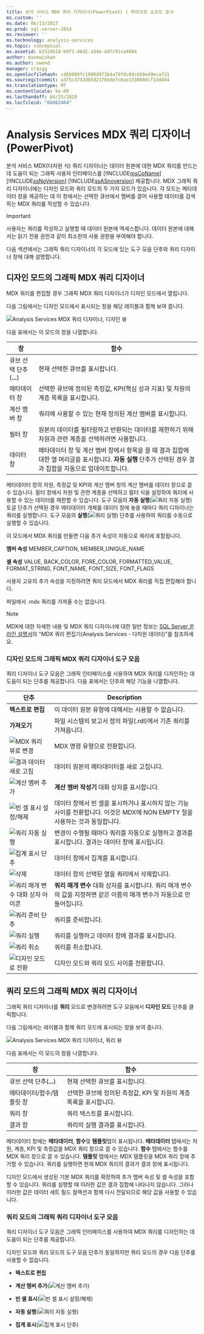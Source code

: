 ```yaml
---
title: 분석 서비스 MDX 쿼리 디자이너(PowerPivot) | 마이크로 소프트 문서
ms.custom: ''
ms.date: 06/13/2017
ms.prod: sql-server-2014
ms.reviewer: ''
ms.technology: analysis-services
ms.topic: conceptual
ms.assetid: b1524b18-b9f1-46d2-a34e-dd7c91ca4684
author: minewiskan
ms.author: owend
manager: craigg
ms.openlocfilehash: cd6b880fc1908d973b4a78fdc04cb59ed9eca731
ms.sourcegitcommit: a3f5c3742d85d21f6bde7c6ae133060dcf1ddd44
ms.translationtype: MT
ms.contentlocale: ko-KR
ms.lasthandoff: 04/15/2020
ms.locfileid: "66062464"
---
```

# <a name="analysis-services-mdx-query-designer-powerpivot"></a>Analysis Services MDX 쿼리 디자이너(PowerPivot)
  분석 서비스 MDX(다차원 식) 쿼리 디자이너는 데이터 원본에 대한 MDX 쿼리를 만드는 데 도움이 되는 그래픽 사용자 인터페이스를 [!INCLUDE[msCoName](../includes/msconame-md.md)] [!INCLUDE[ssNoVersion](../includes/ssnoversion-md.md)] [!INCLUDE[ssASnoversion](../includes/ssasnoversion-md.md)] 제공합니다. MDX 그래픽 쿼리 디자이너에는 디자인 모드와 쿼리 모드의 두 가지 모드가 있습니다. 각 모드는 메타데이터 창을 제공하는 데 이 창에서는 선택한 큐브에서 멤버를 끌어 사용할 데이터를 검색하는 MDX 쿼리를 작성할 수 있습니다.  
  
> [!IMPORTANT]  
>  사용자는 쿼리를 작성하고 실행할 때 데이터 원본에 액세스합니다. 데이터 원본에 대해서는 읽기 전용 권한과 같이 최소한의 사용 권한을 부여해야 합니다.  
  
 다음 섹션에서는 그래픽 쿼리 디자이너의 각 모드에 있는 도구 모음 단추와 쿼리 디자이너 창에 대해 설명합니다.  
  
## <a name="graphical-mdx-query-designer-in-design-mode"></a>디자인 모드의 그래픽 MDX 쿼리 디자이너  
 MDX 쿼리를 편집할 경우 그래픽 MDX 쿼리 디자이너가 디자인 모드에서 열립니다.  
  
 다음 그림에서는 디자인 모드에서 표시되는 창을 해당 레이블과 함께 보여 줍니다.  
  
 ![Analysis Services MDX 쿼리 디자이너, 디자인 뷰](media/rsqd-dsawas-mdx-designmode.gif "Analysis Services MDX 쿼리 디자이너, 디자인 뷰")  
  
 다음 표에서는 이 모드의 창을 나열합니다.  
  
|창|함수|  
|----------|--------------|  
|큐브 선택 단추(**...**)|현재 선택한 큐브를 표시합니다.|  
|메타데이터 창|선택한 큐브에 정의된 측정값, KPI(핵심 성과 지표) 및 차원의 계층 목록을 표시합니다.|  
|계산 멤버 창|쿼리에 사용할 수 있는 현재 정의된 계산 멤버를 표시합니다.|  
|필터 창|원본의 데이터를 필터링하고 반환되는 데이터를 제한하기 위해 차원과 관련 계층을 선택하려면 사용합니다.|  
|데이터 창|메타데이터 창 및 계산 멤버 창에서 항목을 끌 때 결과 집합에 대한 열 머리글을 표시합니다. **자동 실행** 단추가 선택된 경우 결과 집합을 자동으로 업데이트합니다.|  
  
 메타데이터 창의 차원, 측정값 및 KPI와 계산 멤버 창의 계산 멤버를 데이터 창으로 끌 수 있습니다. 필터 창에서 차원 및 관련 계층을 선택하고 필터 식을 설정하여 쿼리에 사용할 수 있는 데이터를 제한할 수 있습니다. 도구 모음의 **자동 실행**(![쿼리 자동 실행](media/rsqdicon-autoexecute.gif "쿼리 자동 실행")) 토글 단추가 선택된 경우 메타데이터 개체를 데이터 창에 놓을 때마다 쿼리 디자이너는 쿼리를 실행합니다. 도구 모음의 **실행**(![쿼리 실행](media/rsqdicon-run.gif "쿼리 실행")) 단추를 사용하여 쿼리를 수동으로 실행할 수 있습니다.  
  
 이 모드에서 MDX 쿼리를 만들면 다음 추가 속성이 자동으로 쿼리에 포함됩니다.  
  
 **멤버 속성** MEMBER_CAPTION, MEMBER_UNIQUE_NAME  
  
 **셀 속성** VALUE, BACK_COLOR, FORE_COLOR, FORMATTED_VALUE, FORMAT_STRING, FONT_NAME, FONT_SIZE, FONT_FLAGS  
  
 사용자 고유의 추가 속성을 지정하려면 쿼리 모드에서 MDX 쿼리를 직접 편집해야 합니다.  
  
 파일에서 .mdx 쿼리를 가져올 수는 없습니다.  
  
> [!NOTE]  
>  MDX에 대한 자세한 내용 및 MDX 쿼리 디자이너에 대한 일반 정보는 [SQL Server 온라인 설명서](https://go.microsoft.com/fwlink/?linkid=98335)의 "MDX 쿼리 편집기(Analysis Services - 다차원 데이터)"를 참조하세요.  
  
### <a name="graphical-mdx-query-designer-toolbar-in-design-mode"></a>디자인 모드의 그래픽 MDX 쿼리 디자이너 도구 모음  
 쿼리 디자이너 도구 모음은 그래픽 인터페이스를 사용하여 MDX 쿼리를 디자인하는 데 도움이 되는 단추를 제공합니다. 다음 표에서는 단추와 해당 기능을 나열합니다.  
  
|단추|Description|  
|------------|-----------------|  
|**텍스트로 편집**|이 데이터 원본 유형에 대해서는 사용할 수 없습니다.|  
|**가져오기**|파일 시스템의 보고서 정의 파일(.rdl)에서 기존 쿼리를 가져옵니다.|  
|![MDX 쿼리 뷰로 변경](media/rsqdicon-commandtypemdx.gif "MDX 쿼리 뷰로 변경")|MDX 명령 유형으로 전환합니다.|  
|![결과 데이터 새로 고침](media/rsqdicon-refresh.gif "결과 데이터 새로 고침")|데이터 원본의 메타데이터를 새로 고칩니다.|  
|![계산 멤버 추가](media/rsqdicon-addcalculatedmember.gif "계산 멤버 추가")|**계산 멤버 작성기** 대화 상자를 표시합니다.|  
|![빈 셀 표시 설정/해제](media/rsqdicon-showemptycells.gif "빈 셀 표시 설정/해제")|데이터 창에서 빈 셀을 표시하거나 표시하지 않는 기능 사이를 전환합니다. 이것은 MDX에 NON EMPTY 절을 사용하는 것과 동일합니다.|  
|![쿼리 자동 실행](media/rsqdicon-autoexecute.gif "쿼리 자동 실행")|변경이 수행될 때마다 쿼리를 자동으로 실행하고 결과를 표시합니다. 결과는 데이터 창에 표시됩니다.|  
|![집계 표시 단추](media/rsqdicon-showaggregations.gif "집계 표시 단추")|데이터 창에서 집계를 표시합니다.|  
|![삭제](media/rsqdicon-delete.gif "DELETE")|데이터 창의 선택된 열을 쿼리에서 삭제합니다.|  
|![쿼리 매개 변수 대화 상자 아이콘](media/iconqueryparameter.gif "쿼리 매개 변수 대화 상자 아이콘")|**쿼리 매개 변수** 대화 상자를 표시합니다. 쿼리 매개 변수의 값을 지정하면 같은 이름의 매개 변수가 자동으로 만들어집니다.|  
|![쿼리 준비 단추](media/rsqdicon-preparequery.gif "쿼리 준비 단추")|쿼리를 준비합니다.|  
|![쿼리 실행](media/rsqdicon-run.gif "쿼리 실행")|쿼리를 실행하고 데이터 창에 결과를 표시합니다.|  
|![쿼리 취소](media/rsqdicon-cancel.gif "쿼리 취소")|쿼리를 취소합니다.|  
|![디자인 모드로 전환](media/rsqdicon-designmode.gif "디자인 모드로 전환")|디자인 모드와 쿼리 모드 사이를 전환합니다.|  
  
## <a name="graphical-mdx-query-designer-in-query-mode"></a>쿼리 모드의 그래픽 MDX 쿼리 디자이너  
 그래픽 쿼리 디자이너를 **쿼리** 모드로 변경하려면 도구 모음에서 **디자인 모드** 단추를 클릭합니다.  
  
 다음 그림에서는 레이블과 함께 쿼리 모드에 표시되는 창을 보여 줍니다.  
  
 ![Analysis Services MDX 쿼리 디자이너, 쿼리 뷰](media/rsqd-dsawas-mdx-querymode.gif "Analysis Services MDX 쿼리 디자이너, 쿼리 뷰")  
  
 다음 표에서는 이 모드의 창을 나열합니다.  
  
|창|함수|  
|----------|--------------|  
|큐브 선택 단추(**...**)|현재 선택한 큐브를 표시합니다.|  
|메타데이터/함수/템플릿 창|선택한 큐브에 정의된 측정값, KPI 및 차원의 계층 목록을 표시합니다.|  
|쿼리 창|쿼리 텍스트를 표시합니다.|  
|결과 창|쿼리의 실행 결과를 표시합니다.|  
  
 메타데이터 창에는 **메타데이터**, **함수**및 **템플릿**탭이 표시됩니다. **메타데이터** 탭에서는 차원, 계층, KPI 및 측정값을 MDX 쿼리 창으로 끌 수 있습니다. **함수** 탭에서는 함수를 MDX 쿼리 창으로 끌 수 있습니다. **템플릿** 탭에서는 MDX 템플릿을 MDX 쿼리 창에 추가할 수 있습니다. 쿼리를 실행하면 현재 MDX 쿼리의 결과가 결과 창에 표시됩니다.  
  
 디자인 모드에서 생성된 기본 MDX 쿼리를 확장하여 추가 멤버 속성 및 셀 속성을 포함할 수 있습니다. 쿼리를 실행할 때 이러한 값은 결과 집합에 나타나지 않습니다. 그러나 이러한 값은 데이터 세트 필드 컬렉션과 함께 다시 전달되므로 해당 값을 사용할 수 있습니다.  
  
### <a name="graphical-query-designer-toolbar-in-query-mode"></a>쿼리 모드의 그래픽 쿼리 디자이너 도구 모음  
 쿼리 디자이너 도구 모음은 그래픽 인터페이스를 사용하여 MDX 쿼리를 디자인하는 데 도움이 되는 단추를 제공합니다.  
  
 디자인 모드와 쿼리 모드의 도구 모음 단추가 동일하지만 쿼리 모드의 경우 다음 단추를 사용할 수 없습니다.  
  
-   **텍스트로 편집**  
  
-   **계산 멤버 추가**(![계산 멤버 추가](media/rsqdicon-addcalculatedmember.gif "계산 멤버 추가"))  
  
-   **빈 셀 표시**(![빈 셀 표시 설정/해제](media/rsqdicon-showemptycells.gif "빈 셀 표시 설정/해제"))  
  
-   **자동 실행**(![쿼리 자동 실행](media/rsqdicon-autoexecute.gif "쿼리 자동 실행"))  
  
-   **집계 표시**(![집계 표시 단추](media/rsqdicon-showaggregations.gif "집계 표시 단추"))  
  
  
